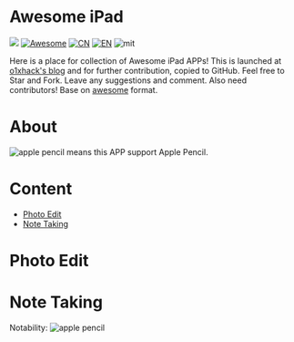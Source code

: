 # Awesome iPad

[![](http://omqdii6dz.bkt.clouddn.com/green-star.svg)](https://github.com/o1xhack/awesome-ipad) [![Awesome](https://cdn.rawgit.com/sindresorhus/awesome/d7305f38d29fed78fa85652e3a63e154dd8e8829/media/badge.svg)](https://github.com/sindresorhus/awesome) [![CN](http://omqdii6dz.bkt.clouddn.com/CN-icon.svg)](README-CN.md) [![EN](http://omqdii6dz.bkt.clouddn.com/EN-icon.svg)](README.md) ![mit](http://omqdii6dz.bkt.clouddn.com/mit-licence.svg)

Here is a place for collection of Awesome iPad APPs! This is launched at [o1xhack's blog](http://o1xhack.com/2017/07/01/ios/awsome-ipad/) and for further contribution, copied to GitHub. Feel free to Star and Fork. Leave any suggestions and comment. Also need contributors! Base on [awesome](https://github.com/sindresorhus/awesome) format.


# About

![apple pencil](http://omqdii6dz.bkt.clouddn.com/apple-pencil-12x12..svg) means this APP support Apple Pencil.


# Content

* [Photo Edit](#photo-edit)
* [Note Taking](#note-taking)


# Photo Edit


# Note Taking

Notability:  ![apple pencil](http://omqdii6dz.bkt.clouddn.com/apple-pencil-12x12..svg)


